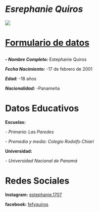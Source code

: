 <h1><em>Esrephanie Quiros</em></h1>
<p><img src="https://scontent.fpac1-1.fna.fbcdn.net/v/t1.0-9/80087353_511817432765879_7017483808656064512_n.jpg?_nc_cat=111&_nc_ohc=V04QUe0xRRAAQmRMXHyHUkOecwf5LwOebmEWQXgCqJNzWLgVgFxqx74Jw&_nc_ht=scontent.fpac1-1.fna&oh=cd95b501a87b2ee5c34b96ec616df49c&oe=5E6CD7AF">    
<h1><p><strong><a href="https://estephanie-quiros.github.io/Formulario-de-datos/">Formulario de datos</a></strong></h1>
<p><strong><em>- Nombre Completo:</strong></em> Estephanie Quiros  
<p><strong><em>Fecha Nacimiento:</strong></em>
  -17 de febrero de 2001
<p><strong><em>Edad:</strong></em> 
  -18 años
  <p><strong><em>Nacionalidad:</strong></em>
    -Panameña
  
<h1>Datos Educativos</h1>
<p><strong>Escuelas:</strong><p>
<p><em>- Primaria: Las Paredes </em>
<p><em>- Premedia y media: Colegio Rodolfo Chiari </em>
<p><strong>Universidad:</strong>
<P><em>- Universidad Nacional de Panamá</em>
<h1>Redes Sociales</h1>
<p><strong>Instagram:</strong> <a href="https://www.instagram.com/estephanie.1707/">estephanie.1707</a>
<p><strong>facebook:</strong> <a href="https://www.facebook.com/fefyquiros/">fefyquiros</a>                  
